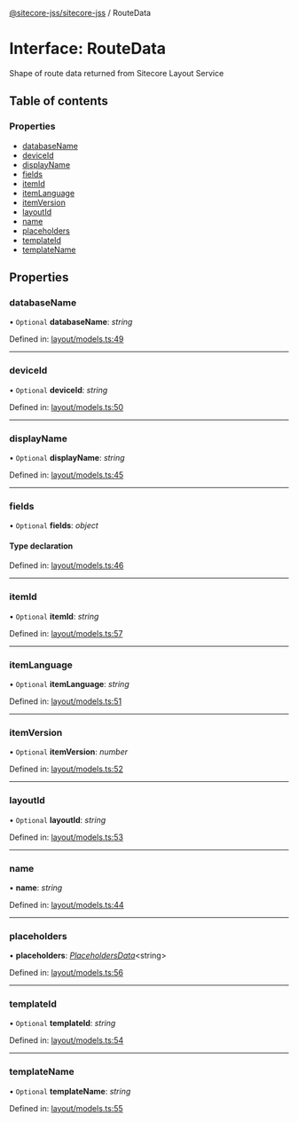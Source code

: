 [@sitecore-jss/sitecore-jss](../README.md) / RouteData

# Interface: RouteData

Shape of route data returned from Sitecore Layout Service

## Table of contents

### Properties

- [databaseName](routedata.md#databasename)
- [deviceId](routedata.md#deviceid)
- [displayName](routedata.md#displayname)
- [fields](routedata.md#fields)
- [itemId](routedata.md#itemid)
- [itemLanguage](routedata.md#itemlanguage)
- [itemVersion](routedata.md#itemversion)
- [layoutId](routedata.md#layoutid)
- [name](routedata.md#name)
- [placeholders](routedata.md#placeholders)
- [templateId](routedata.md#templateid)
- [templateName](routedata.md#templatename)

## Properties

### databaseName

• `Optional` **databaseName**: *string*

Defined in: [layout/models.ts:49](https://github.com/Sitecore/jss/blob/0a475c74/packages/sitecore-jss/src/layout/models.ts#L49)

___

### deviceId

• `Optional` **deviceId**: *string*

Defined in: [layout/models.ts:50](https://github.com/Sitecore/jss/blob/0a475c74/packages/sitecore-jss/src/layout/models.ts#L50)

___

### displayName

• `Optional` **displayName**: *string*

Defined in: [layout/models.ts:45](https://github.com/Sitecore/jss/blob/0a475c74/packages/sitecore-jss/src/layout/models.ts#L45)

___

### fields

• `Optional` **fields**: *object*

#### Type declaration

Defined in: [layout/models.ts:46](https://github.com/Sitecore/jss/blob/0a475c74/packages/sitecore-jss/src/layout/models.ts#L46)

___

### itemId

• `Optional` **itemId**: *string*

Defined in: [layout/models.ts:57](https://github.com/Sitecore/jss/blob/0a475c74/packages/sitecore-jss/src/layout/models.ts#L57)

___

### itemLanguage

• `Optional` **itemLanguage**: *string*

Defined in: [layout/models.ts:51](https://github.com/Sitecore/jss/blob/0a475c74/packages/sitecore-jss/src/layout/models.ts#L51)

___

### itemVersion

• `Optional` **itemVersion**: *number*

Defined in: [layout/models.ts:52](https://github.com/Sitecore/jss/blob/0a475c74/packages/sitecore-jss/src/layout/models.ts#L52)

___

### layoutId

• `Optional` **layoutId**: *string*

Defined in: [layout/models.ts:53](https://github.com/Sitecore/jss/blob/0a475c74/packages/sitecore-jss/src/layout/models.ts#L53)

___

### name

• **name**: *string*

Defined in: [layout/models.ts:44](https://github.com/Sitecore/jss/blob/0a475c74/packages/sitecore-jss/src/layout/models.ts#L44)

___

### placeholders

• **placeholders**: [*PlaceholdersData*](../README.md#placeholdersdata)<string\>

Defined in: [layout/models.ts:56](https://github.com/Sitecore/jss/blob/0a475c74/packages/sitecore-jss/src/layout/models.ts#L56)

___

### templateId

• `Optional` **templateId**: *string*

Defined in: [layout/models.ts:54](https://github.com/Sitecore/jss/blob/0a475c74/packages/sitecore-jss/src/layout/models.ts#L54)

___

### templateName

• `Optional` **templateName**: *string*

Defined in: [layout/models.ts:55](https://github.com/Sitecore/jss/blob/0a475c74/packages/sitecore-jss/src/layout/models.ts#L55)

